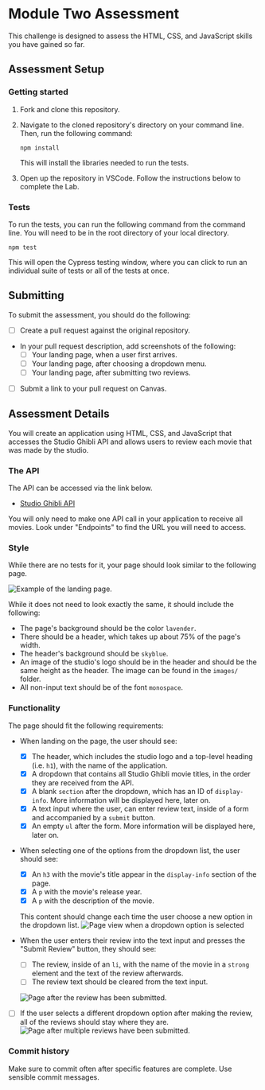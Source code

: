 # Module Two Assessment

This challenge is designed to assess the HTML, CSS, and JavaScript skills you have gained so far.

## Assessment Setup

### Getting started

1. Fork and clone this repository.

1. Navigate to the cloned repository's directory on your command line. Then, run the following command:

   ```
   npm install
   ```

   This will install the libraries needed to run the tests.

1. Open up the repository in VSCode. Follow the instructions below to complete the Lab.

### Tests

To run the tests, you can run the following command from the command line. You will need to be in the root directory of your local directory.

```
npm test
```

This will open the Cypress testing window, where you can click to run an individual suite of tests or all of the tests at once.

## Submitting

To submit the assessment, you should do the following:

- [ ] Create a pull request against the original repository.
- In your pull request description, add screenshots of the following:
  - [ ] Your landing page, when a user first arrives.
  - [ ] Your landing page, after choosing a dropdown menu.
  - [ ] Your landing page, after submitting two reviews.
- [ ] Submit a link to your pull request on Canvas.

## Assessment Details

You will create an application using HTML, CSS, and JavaScript that accesses the Studio Ghibli API and allows users to review each movie that was made by the studio.

### The API

The API can be accessed via the link below.

- [Studio Ghibli API](https://ghibliapi.herokuapp.com)

You will only need to make one API call in your application to receive all movies. Look under "Endpoints" to find the URL you will need to access.

### Style

While there are no tests for it, your page should look similar to the following page.

![Example of the landing page.](./images/readme/landing.png)

While it does not need to look exactly the same, it should include the following:

- The page's background should be the color `lavender`.
- There should be a header, which takes up about 75% of the page's width.
- The header's background should be `skyblue`.
- An image of the studio's logo should be in the header and should be the same height as the header. The image can be found in the `images/` folder.
- All non-input text should be of the font `monospace`.

### Functionality

The page should fit the following requirements:

- When landing on the page, the user should see:

  - [x] The header, which includes the studio logo and a top-level heading (i.e. `h1`), with the name of the application.
  - [x] A dropdown that contains all Studio Ghibli movie titles, in the order they are received from the API.
  - [x] A blank `section` after the dropdown, which has an ID of `display-info`. More information will be displayed here, later on.
  - [x] A text input where the user, can enter review text, inside of a form and accompanied by a `submit` button.
  - [x] An empty `ul` after the form. More information will be displayed here, later on.

- When selecting one of the options from the dropdown list, the user should see:

  - [x] An `h3` with the movie's title appear in the `display-info` section of the page.
  - [x] A `p` with the movie's release year.
  - [x] A `p` with the description of the movie.

  This content should change each time the user choose a new option in the dropdown list.
  ![Page view when a dropdown option is selected](./images/readme/show.png)

- When the user enters their review into the text input and presses the "Submit Review" button, they should see:

  - [ ] The review, inside of an `li`, with the name of the movie in a `strong` element and the text of the review afterwards.
  - [ ] The review text should be cleared from the text input.

  ![Page after the review has been submitted.](./images/readme/submit-review.png)

- [ ] If the user selects a different dropdown option after making the review, all of the reviews should stay where they are.
      ![Page after multiple reviews have been submitted.](./images/readme/multi-review.png)

### Commit history

Make sure to commit often after specific features are complete. Use sensible commit messages.
